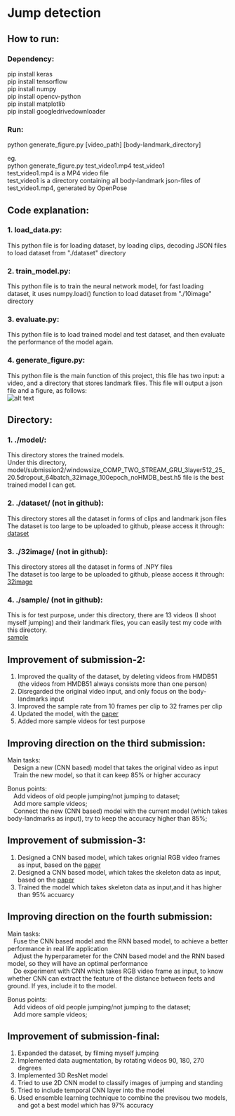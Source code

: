 # Jump detection
## How to run:
### Dependency:
pip install keras  
pip install tensorflow  
pip install numpy  
pip install opencv-python  
pip install matplotlib  
pip install googledrivedownloader  

### Run:
python generate_figure.py  [video_path]  [body-landmark_directory]  

eg.  
python generate_figure.py  test_video1.mp4  test_video1  
test_video1.mp4 is a MP4 video file  
test_video1 is a directory containing all body-landmark json-files of test_video1.mp4, generated by OpenPose



## Code explanation:
### 1. load_data.py:
This python file is for loading dataset, by loading clips,
 decoding JSON files to load dataset from "./dataset" directory
### 2. train_model.py:
This python file is to train the neural network model, for fast loading dataset,
it uses numpy.load() function to load dataset from "./10image" directory
### 3. evaluate.py:
This python file is to load trained model and test dataset, and then evaluate the performance of the model again.
### 4. generate_figure.py:
This python file is the main function of this project, this file has two input:
a video, and a directory that stores landmark files. This file will output a json file and a figure, as follows:  
![alt text](https://github.com/shyuan7-software/images/blob/master/generate_figure_result.png)

## Directory:
### 1. ./model/:
This directory stores the trained models.    
Under this directory, model/submission2/windowsize_COMP_TWO_STREAM_GRU_3layer512_25_20.5dropout_64batch_32image_100epoch_noHMDB_best.h5 file is the best trained model I can get.

### 2. ./dataset/ (not in github):
This directory stores all the dataset in forms of clips and landmark json files  
The dataset is too large to be uploaded to github, please access it through:  
[dataset](https://drive.google.com/file/d/1shPnXQeDR2yWOFankFqCrR7JyakFenSl/view?usp=sharing) 

### 3. ./32image/ (not in github):
This directory stores all the dataset in forms of .NPY files  
The dataset is too large to be uploaded to github, please access it through:  
[32image](https://drive.google.com/drive/folders/1b11D5WAf7ELt4FV2HNGCvS3ZCKkNhYJS?usp=sharing)

### 4. ./sample/ (not in github):
This is for test purpose, under this directory, there are 13 videos (I shoot myself jumping) and their landmark files, you can easily
test my code with this directory.  
[sample](https://drive.google.com/file/d/1TO9qZnFNA0U0Kj7CNqGJTSWKzFSaqOC5/view?usp=sharing)


## Improvement of submission-2:
1. Improved the quality of the dataset, by deleting videos from HMDB51 (the videos from HMDB51 always consists more than one person)
2. Disregarded the original video input, and only focus on the body-landmarks input
3. Improved the sample rate from 10 frames per clip to 32 frames per clip
4. Updated the model, with the [paper](https://arxiv.org/abs/1704.02581)
5. Added more sample videos for test purpose

## Improving direction on the third submission:
Main tasks:   
&#8195;Design a new (CNN based) model that takes the original video as input  
&#8195;Train the new model, so that it can keep 85% or higher accuracy  
  
Bonus points:   
&#8195;Add videos of old people jumping/not jumping to dataset;   
&#8195;Add more sample videos;   
&#8195;Connect the new (CNN based) model with the current model (which takes body-landmarks as input), try to keep the accuracy higher than 85%;

## Improvement of submission-3:
1. Designed a CNN based model, which takes orignial RGB video frames as input, based on the [paper](https://papers.nips.cc/paper/5353-two-stream-convolutional-networks-for-action-recognition-in-videos.pdf)
2. Designed a CNN based model, which takes the skeleton data as input, based on the [paper](https://arxiv.org/pdf/1704.07595.pdf)
3. Trained the model which takes skeleton data as input,and it has higher than 95% accuarcy

## Improving direction on the fourth submission:
Main tasks:   
&#8195;Fuse the CNN based model and the RNN based model, to achieve a better performance in real life application  
&#8195;Adjust the hyperparameter for the CNN based model and the RNN based model, so they will have an optimal performance  
&#8195;Do experiment with CNN which takes RGB video frame as input, to know whether CNN can extract the feature of the distance between feets and ground. If yes, include it to the model.
  
Bonus points:   
&#8195;Add videos of old people jumping/not jumping to the dataset;   
&#8195;Add more sample videos;   

## Improvement of submission-final:
1. Expanded the dataset, by filming myself jumping
2. Implemented data augmentation, by rotating videos 90, 180, 270 degrees
3. Implemented 3D ResNet model  
4. Tried to use 2D CNN model to classify images of jumping and standing
5. Tried to include temporal CNN layer into the model
6. Used ensemble learning technique to combine the previsou two models, and got a best model which has 97% accuracy